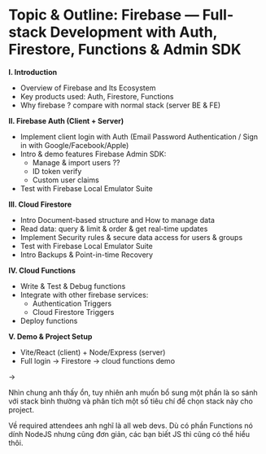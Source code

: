 # Topic & Outline: Firebase — Full-stack Development with Auth, Firestore, Functions & Admin SDK

**I. Introduction**

- Overview of Firebase and Its Ecosystem
- Key products used: Auth, Firestore, Functions
- Why firebase ? compare with normal stack (server BE & FE)

**II. Firebase Auth (Client + Server)**

- Implement client login with Auth (Email Password Authentication / Sign in with Google/Facebook/Apple)
- Intro & demo features Firebase Admin SDK:
    - Manage & import users ??
    - ID token verify
    - Custom user claims
- Test with Firebase Local Emulator Suite

**III. Cloud Firestore**

- Intro Document-based structure and How to manage data
- Read data: query & limit & order & get real-time updates
- Implement Security rules & secure data access for users & groups
- Test with Firebase Local Emulator Suite
- Intro Backups & Point-in-time Recovery

**IV. Cloud Functions**

- Write & Test & Debug functions
- Integrate with other firebase services:
    - Authentication Triggers
    - Cloud Firestore Triggers
- Deploy functions

**V. Demo & Project Setup**

- Vite/React (client) + Node/Express (server)
- Full login → Firestore → cloud functions demo

→

Nhìn chung anh thấy ổn, tuy nhiên anh muốn bổ sung một phần là so sánh với stack bình thường và phân tích một số tiêu chí để chọn stack này cho project.

Về required attendees anh nghĩ là all web devs. Dù có phần Functions nó dính NodeJS nhưng cũng đơn giản, các bạn biết JS thì cũng có thể hiểu thôi.